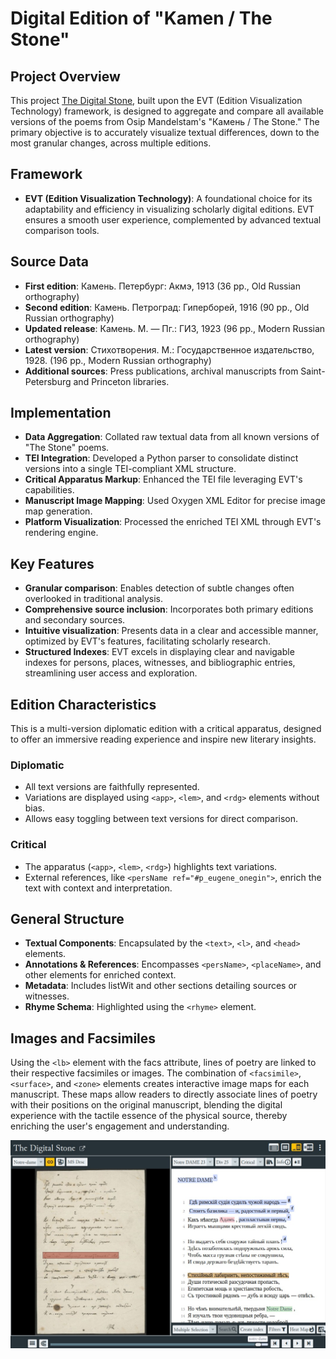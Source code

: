 # Digital Edition of "Kamen / The Stone"

## Project Overview
This project [The Digital Stone](https://mary-lev.github.io/kamen/), built upon the EVT (Edition Visualization Technology) framework, is designed to aggregate and compare all available versions of the poems from Osip Mandelstam's "Камень / The Stone." The primary objective is to accurately visualize textual differences, down to the most granular changes, across multiple editions.

## Framework
- **EVT (Edition Visualization Technology)**: A foundational choice for its adaptability and efficiency in visualizing scholarly digital editions. EVT ensures a smooth user experience, complemented by advanced textual comparison tools.

## Source Data
- **First edition**: Камень. Петербург: Акмэ, 1913 (36 pp., Old Russian orthography)
- **Second edition**: Камень. Петроград: Гиперборей, 1916 (90 pp., Old Russian orthography)
- **Updated release**: Камень. М. — Пг.: ГИЗ, 1923 (96 pp., Modern Russian orthography)
- **Latest version**: Стихотворения. М.: Государственное издательство, 1928. (196 pp., Modern Russian orthography)
- **Additional sources**: Press publications, archival manuscripts from Saint-Petersburg and Princeton libraries.

## Implementation
- **Data Aggregation**: Collated raw textual data from all known versions of "The Stone" poems.
- **TEI Integration**: Developed a Python parser to consolidate distinct versions into a single TEI-compliant XML structure.
- **Critical Apparatus Markup**: Enhanced the TEI file leveraging EVT's capabilities.
- **Manuscript Image Mapping**: Used Oxygen XML Editor for precise image map generation.
- **Platform Visualization**: Processed the enriched TEI XML through EVT's rendering engine.

## Key Features
- **Granular comparison**: Enables detection of subtle changes often overlooked in traditional analysis.
- **Comprehensive source inclusion**: Incorporates both primary editions and secondary sources.
- **Intuitive visualization**: Presents data in a clear and accessible manner, optimized by EVT's features, facilitating scholarly research.
- **Structured Indexes**: EVT excels in displaying clear and navigable indexes for persons, places, witnesses, and bibliographic entries, streamlining user access and exploration.

## Edition Characteristics
This is a multi-version diplomatic edition with a critical apparatus, designed to offer an immersive reading experience and inspire new literary insights. 

### Diplomatic
- All text versions are faithfully represented.
- Variations are displayed using `<app>`, `<lem>`, and `<rdg>` elements without bias.
- Allows easy toggling between text versions for direct comparison.

### Critical
- The apparatus (`<app>`, `<lem>`, `<rdg>`) highlights text variations.
- External references, like `<persName ref="#p_eugene_onegin">`, enrich the text with context and interpretation.

## General Structure
- **Textual Components**: Encapsulated by the `<text>`, `<l>`, and `<head>` elements.
- **Annotations & References**: Encompasses `<persName>`, `<placeName>`, and other elements for enriched context.
- **Metadata**: Includes listWit and other sections detailing sources or witnesses.
- **Rhyme Schema**: Highlighted using the `<rhyme>` element.

## Images and Facsimiles
Using the `<lb>` element with the facs attribute, lines of poetry are linked to their respective facsimiles or images. The combination of `<facsimile>`, `<surface>`, and `<zone>` elements creates interactive image maps for each manuscript. These maps allow readers to directly associate lines of poetry with their positions on the original manuscript, blending the digital experience with the tactile essence of the physical source, thereby enriching the user's engagement and understanding.

![Screenshot](images/screenshot.jpg)
